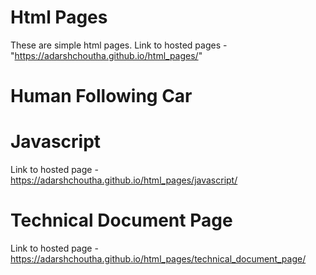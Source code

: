 # Html Pages
These are simple html pages.
Link to hosted pages - "<a href="https://adarshchoutha.github.io/html_pages/">https://adarshchoutha.github.io/html_pages/</a>"

# Human Following Car

# Javascript
Link to hosted page - https://adarshchoutha.github.io/html_pages/javascript/

# Technical Document Page
Link to hosted page - https://adarshchoutha.github.io/html_pages/technical_document_page/
